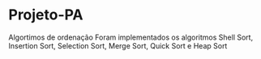 # Projeto-PA
Algortimos de ordenação
Foram implementados os algoritmos Shell Sort, Insertion Sort, Selection Sort, Merge Sort, Quick Sort e Heap Sort
